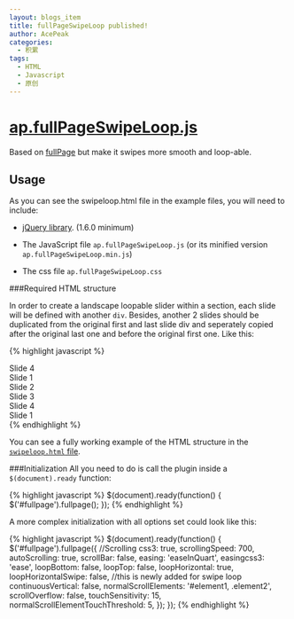 ```yaml
---
layout: blogs_item
title: fullPageSwipeLoop published!
author: AcePeak
categories:
  - 积累
tags:
  - HTML
  - Javascript
  - 原创
---
```


# [ap.fullPageSwipeLoop.js](https://github.com/AcePeak/fullPageSwipeLoop)

Based on [fullPage](http://alvarotrigo.com/fullPage/) but make it swipes more smooth and loop-able.


## Usage

As you can see the swipeloop.html file in the example files, you will need to include:

 - [jQuery library](http://jquery.com/). (1.6.0 minimum)

 - The JavaScript file `ap.fullPageSwipeLoop.js` (or its minified version `ap.fullPageSwipeLoop.min.js`)

 - The css file `ap.fullPageSwipeLoop.css`


###Required HTML structure

In order to create a landscape loopable slider within a section, each slide will be defined with another `div`. Besides, another 2 slides should be duplicated from the original first and last slide div and seperately copied after the original last one and before the original first one. Like this:


{% highlight javascript %}
<div class="section">
	<div class="slide swipe"> Slide 4 </div>
	<div class="slide"> Slide 1 </div>
	<div class="slide"> Slide 2 </div>
	<div class="slide"> Slide 3 </div>
	<div class="slide"> Slide 4 </div>
	<div class="slide swipe"> Slide 1 </div>
</div>
{% endhighlight %}


You can see a fully working example of the HTML structure in the [`swipeloop.html` file](https://github.com/acepeak/ap.fullPageSwipeLoop/blob/master/examples/swipeloop.html).


###Initialization
All you need to do is call the plugin inside a `$(document).ready` function:

{% highlight javascript %}
$(document).ready(function() {
	$('#fullpage').fullpage();
});
{% endhighlight %}


A more complex initialization with all options set could look like this:

{% highlight javascript %}
$(document).ready(function() {
	$('#fullpage').fullpage({
		//Scrolling
		css3: true,
		scrollingSpeed: 700,
		autoScrolling: true,
		scrollBar: false,
		easing: 'easeInQuart',
		easingcss3: 'ease',
		loopBottom: false,
		loopTop: false,
		loopHorizontal: true,
		loopHorizontalSwipe: false, 				//this is newly added for swipe loop
		continuousVertical: false,
		normalScrollElements: '#element1, .element2',
		scrollOverflow: false,
		touchSensitivity: 15,
		normalScrollElementTouchThreshold: 5,
	});
});
{% endhighlight %}
